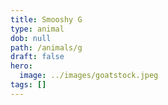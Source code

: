 ```yaml
---
title: Smooshy G
type: animal
dob: null
path: /animals/g
draft: false
hero:
  image: ../images/goatstock.jpeg
tags: []
---
```

